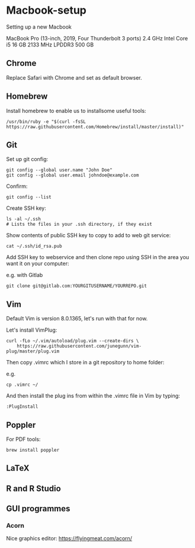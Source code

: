 # Macbook-setup
Setting up a new Macbook

MacBook Pro (13-inch, 2019, Four Thunderbolt 3 ports)
2.4 GHz Intel Core i5
16 GB 2133 MHz LPDDR3
500 GB

## Chrome

Replace Safari with Chrome and set as default browser.

## Homebrew

Install homebrew to enable us to installsome useful tools:

```
/usr/bin/ruby -e "$(curl -fsSL https://raw.githubusercontent.com/Homebrew/install/master/install)"
```

## Git

Set up git config:

```
git config --global user.name "John Doe"
git config --global user.email johndoe@example.com
```

Confirm:

```
git config --list
```

Create SSH key:

```
ls -al ~/.ssh
# Lists the files in your .ssh directory, if they exist
```

Show contents of public SSH key to copy to add to web git service:

```
cat ~/.ssh/id_rsa.pub
```

Add SSH key to webservice and then clone repo using SSH in the area you want it on your computer:

e.g. with Gitlab

```
git clone git@gitlab.com:YOURGITUSERNAME/YOURREPO.git

```
## Vim

Default Vim is version 8.0.1365, let's run with that for now.

Let's install VimPlug:

```
curl -fLo ~/.vim/autoload/plug.vim --create-dirs \
    https://raw.githubusercontent.com/junegunn/vim-plug/master/plug.vim
```

Then copy .vimrc which I store in a git repository to home folder:

e.g.

```
cp .vimrc ~/
```

And then install the plug ins from within the .vimrc file in Vim by typing:

```
:PlugInstall
```

## Poppler

For PDF tools:

```brew install poppler```


## LaTeX

## R and R Studio



## GUI programmes

### Acorn
Nice graphics editor:
https://flyingmeat.com/acorn/



